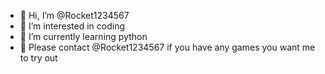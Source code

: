- 👋 Hi, I’m @Rocket1234567
- 👀 I’m interested in coding
- 🌱 I’m currently learning python
- 📮 Please contact @Rocket1234567 if you have any games you want me to try out
